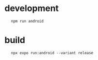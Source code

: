 # development

```
   npm run android
```

# build

```
   npx expo run:android --variant release
```
